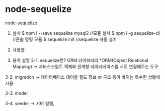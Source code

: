 # node-sequelize
node-sequelize

1. 설치
$ npm i --save sequelize mysql2 //모듈 설치
$ npm i -g sequelize-cli //콘솔 명령 모듈
$ sequelize init //sequelize 자동 설치

2. 사용법

3. 용어 설명
3-1. sequelize란?
ORM 라이브러리
*ORM(Object Relational Mapping) -> 자바스크립트 객체와 관계형 데이터베이스를 서로 연결해주는 도구

3-2. migration -> 데이터베이스 테이블 필드 정보 or 구조 등이 바뀌는 특수한 상황에 사용

3-3. model

3-4. seeder -> 서버 실행, 